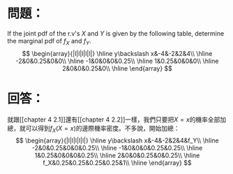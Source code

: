# 問題：
If the joint pdf of the r.v's $X$ and $Y$ is given by the following table, determine the marginal pdf of $f_X$ and $f_Y$.
$$
\begin{array}{|l|l|l|l|l|}
\hline
y\backslash x&-4&-2&2&4\\
\hline
-2&0&0.25&0&0\\
\hline
-1&0&0&0&0.25\\
\hline
1&0.25&0&0&0\\
\hline
2&0&0&0.25&0\\
\hline
\end{array}
$$
# 回答：
就跟[[chapter 4 2.1]]還有[[chapter 4 2.2]]一樣，我們只要把$X=x$的機率全部加總，就可以得到$f_X(X=x)$的邊際機率密度。不多說，開始加總：
$$
\begin{array}{|l|l|l|l|l|}
\hline
y\backslash x&-4&-2&2&4&f_Y\\
\hline
-2&0&0.25&0&0&0.25\\
\hline
-1&0&0&0&0.25&0.25\\
\hline
1&0.25&0&0&0&0.25\\
\hline
2&0&0&0.25&0&0.25\\
\hline
f_X&0.25&0.25&0.25&0.25&1\\
\hline
\end{array}
$$
